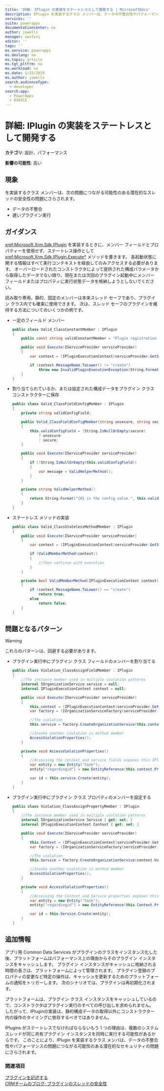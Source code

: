```yaml
---
title: '詳細: IPlugin の実装をステートレスとして開発する | MicrosoftDocs'
description: IPlugin を実装するクラス メンバーは、データの不整合性やパフォーマンスの問題につながる可能性のある潜在的なスレッドの安全性の問題にさらされます。
services: ''
suite: powerapps
documentationcenter: na
author: jowells
manager: austinj
editor: ''
tags: ''
ms.service: powerapps
ms.devlang: na
ms.topic: article
ms.tgt_pltfrm: na
ms.workload: na
ms.date: 1/15/2019
ms.author: jowells
search.audienceType:
  - developer
search.app:
  - PowerApps
  - D365CE
---
```

# <a name="develop-iplugin-implementations-as-stateless"></a>詳細: IPlugin の実装をステートレスとして開発する

**カテゴリ**: 設計、パフォーマンス

**影響の可能性**: 高い

<a name='symptoms'></a>

## <a name="symptoms"></a>現象

<xref href="Microsoft.Xrm.Sdk.IPlugin?text=IPlugin interface" /> を実装するクラス メンバーは、次の問題につながる可能性のある潜在的なスレッドの安全性の問題にさらされます。

- データの不整合
- 遅いプラグイン実行

<a name='guidance'></a>

## <a name="guidance"></a>ガイダンス

<xref:Microsoft.Xrm.Sdk.IPlugin> を実装するときに、メンバー フィールドとプロパティーを使用せず、ステートレス操作として <xref:Microsoft.Xrm.Sdk.IPlugin.Execute*> メソッドを書きます。  各起動状態に関する情報はすべて実行コンテキストを経由してのみアクセスする必要があります。  オーバーロードされたコンストラクタによって提供された構成パラメータから取得したデータでない限り、現在または次回のプラグイン起動中にメンバー フィールドまたはプロパティに実行状態データを格納しようとしないでください。

読み取り専用、静的、固定のメンバーは本来スレッド セーフであり、プラグイン クラス内でも確実に使用できます。 次は、スレッド セーフのプラグインを維持する方法についてのいくつかの例です。

- 一定のフィールド メンバー

    ```csharp
    public class Valid_ClassConstantMember : IPlugin
    {
        public const string validConstantMember = "Plugin registration not valid for {0} message.";

        public void Execute(IServiceProvider serviceProvider)
        {
            var context = (IPluginExecutionContext)serviceProvider.GetService(typeof(IPluginExecutionContext));

            if (context.MessageName.ToLower() != "create")
                throw new InvalidPluginExecutionException(String.Format(Valid_ClassConstantMember.validConstantMember, context.MessageName));
        }
    }
    ```

- 割り当てられているか、または設定された構成データをプラグイン クラス コンストラクターに保存
    ```csharp
    public class Valid_ClassFieldConfigMember : IPlugin
    {
        private string validConfigField;

        public Valid_ClassFieldConfigMember(string unsecure, string secure)
        {
            this.validConfigField = !String.IsNullOrEmpty(secure)
                ? unsecure
                : secure;
        }

        public void Execute(IServiceProvider serviceProvider)
        {
            if (!String.IsNullOrEmpty(this.validConfigField))
            {
                var message = ValidHelperMethod();
            }
        }

        private string ValidHelperMethod()
        {
            return String.Format("{0} is the config value.", this.validConfigField);
        }
    }
    ```

- ステートレス メソッドの実装

    ```csharp
    public class Valid_ClassStatelessMethodMember : IPlugin
    {
        public void Execute(IServiceProvider serviceProvider)
        {
            var context = (IPluginExecutionContext)serviceProvider.GetService(typeof(IPluginExecutionContext));
    
            if (ValidMemberMethod(context))
            {
                //Then continue with execution
            }
        }
    
        private bool ValidMemberMethod(IPluginExecutionContext context)
        {
            if (context.MessageName.ToLower() == "create")
                return true;
            else
                return false;
        }
    }
    ```

<a name='problem'></a>

## <a name="problematic-patterns"></a>問題となるパターン

> [!WARNING]
> これらのパターンは、回避する必要があります。

- プラグイン実行中にプラグイン クラス フィールドのメンバーを割り当てる
 
    ```csharp
    public class Violation_ClassAssignFieldMember : IPlugin
    {
        //The instance member used in multiple violation patterns
        internal IOrganizationService service = null;
        internal IPluginExecutionContext context = null;
    
        public void Execute(IServiceProvider serviceProvider)
        {
            this.context = (IPluginExecutionContext)serviceProvider.GetService(typeof(IPluginExecutionContext));
            var factory = (IOrganizationServiceFactory)serviceProvider.GetService(typeof(IOrganizationServiceFactory));
    
            //The violation
            this.service = factory.CreateOrganizationService(this.context.UserId);
    
            //Invoke another violation in method member
            AccessViolationProperties();
        }
    
        private void AccessViolationProperties()
        {
            //Accessing the context and service fields exposes this IPlugin implementation to thread-safety issues
            var entity = new Entity("task");
            entity["regardingid"] = new EntityReference(this.context.PrimaryEntityName, this.context.PrimaryEntityId);
    
            var id = this.service.Create(entity);
        }
    }
    ```

- プラグイン実行中にプラグイン クラス プロパティのメンバーを設定する

    ```csharp
    public class Violation_ClassAssignPropertyMember : IPlugin
    {
        //The instance member used in multiple violation patterns
        internal IOrganizationService Service { get; set; }
        internal IPluginExecutionContext Context { get; set; }
    
        public void Execute(IServiceProvider serviceProvider)
        {
            this.Context = (IPluginExecutionContext)serviceProvider.GetService(typeof(IPluginExecutionContext));
            var factory = (IOrganizationServiceFactory)serviceProvider.GetService(typeof(IOrganizationServiceFactory));
    
            //The violation
            this.Service = factory.CreateOrganizationService(context.UserId);
    
            //Invoke another violation in method member
            AccessViolationProperties();
        }
    
        private void AccessViolationProperties()
        {
            //Accessing the Context and Service properties exposes this IPlugin implementation to thread-safety issues
            var entity = new Entity("task");
            entity["regardingid"] = new EntityReference(this.Context.PrimaryEntityName, this.Context.PrimaryEntityId);
    
            var id = this.Service.Create(entity);
        }
    }
    ```

<a name='additional'></a>

## <a name="additional-information"></a>追加情報

アプリ用 Common Data Services がプラグインのクラスをインスタンス化した後、プラットフォームはパフォーマンス上の理由からそのプラグイン インスタンスをキャッシュします。 プラグイン インスタンスがキャッシュに格納される時間の長さは、プラットフォームによって管理されます。  プラグイン登録のプロパティの変更など特定の操作は、キャッシュを更新するためのプラットフォームの通知をトリガーします。  次のシナリオでは、プラグインは再初期化されます。

プラットフォームは、プラグイン クラス インスタンスをキャッシュしているので、コンストラクタはプラグイン実行のすべての呼び出しを求められません。  したがって、IPluginの実装は、静的構成データの取得以外にコンストラクター内の操作のタイミングに依存するべきではありません。 

IPlugins がステートレスでなければならないもう 1 つの理由は、複数のシステム スレッドが同じ共有プラグイン インスタンスを同時に実行する可能性があるからです。  このことにより、IPlugin を実装するクラス メンバは、データの不整合性やパフォーマンスの問題につながる可能性のある潜在的なセキュリティの問題にさらされます。

<a name='seealso'></a>

### <a name="see-also"></a>関連項目

[プラグインを記述する](../../write-plug-in.md)<br />
[CRMチームのブログ: プラグインのスレッドの安全性](http://blogs.msdn.com/b/crm/archive/2008/11/18/member-static-variable-and-thread-safety-in-plug-in-for-crm-4-0.aspx)<br />